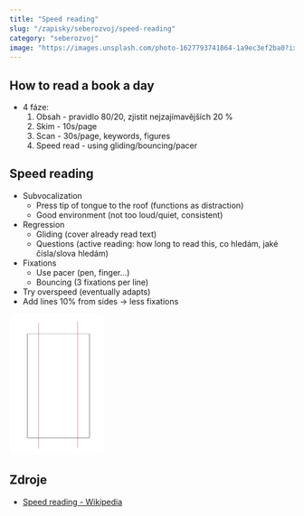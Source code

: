 ```yaml
---
title: "Speed reading"
slug: "/zapisky/seberozvoj/speed-reading"
category: "seberozvoj"
image: "https://images.unsplash.com/photo-1627793741864-1a9ec3ef2ba0?ixlib=rb-1.2.1&ixid=MnwxMjA3fDB8MHxwaG90by1wYWdlfHx8fGVufDB8fHx8&auto=format&fit=crop&w=1129&q=80"
---
```


## How to read a book a day
- 4 fáze:
	1.  Obsah - pravidlo 80/20, zjistit nejzajímavějších 20 %
	2.  Skim - 10s/page
	3.  Scan - 30s/page, keywords, figures
	4.  Speed read - using gliding/bouncing/pacer

## Speed reading
- Subvocalization
	- Press tip of tongue to the roof (functions as distraction)
	- Good environment (not too loud/quiet, consistent)
- Regression
	- Gliding (cover already read text)
	- Questions (active reading: how long to read this, co hledám, jaké čísla/slova hledám)
- Fixations
	- Use pacer (pen, finger...)
	- Bouncing (3 fixations per line)
- Try overspeed (eventually adapts)
- Add lines 10% from sides → less fixations

![Lines](../Assets/Seberozvoj/Stress/Lines.png)

## Zdroje
- [Speed reading - Wikipedia](https://en.wikipedia.org/wiki/Speed_reading)
